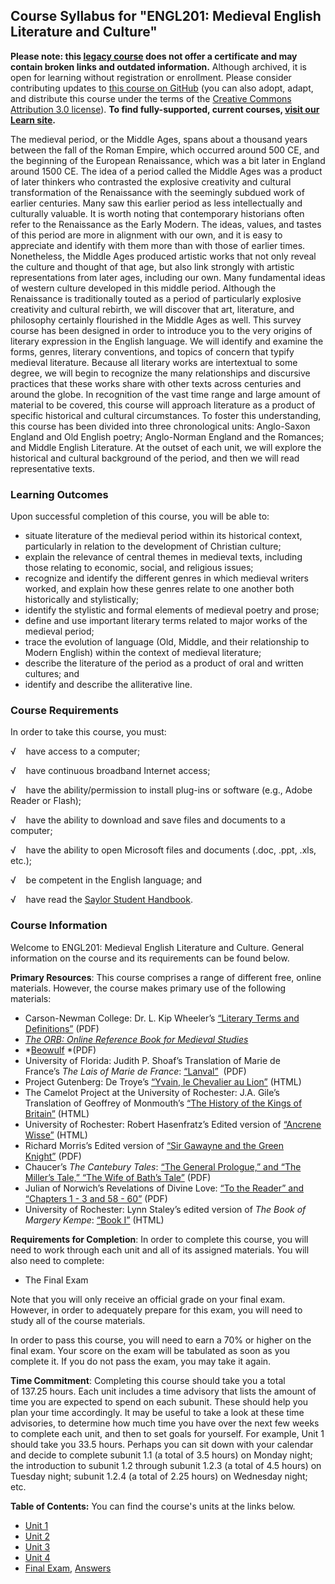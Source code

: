 Course Syllabus for "ENGL201: ­Medieval English Literature and Culture"
-----------------------------------------------------------------------

**Please note: this [legacy course](https://sayloracademy.zendesk.com/hc/en-us/articles/206089967) does not offer a certificate and may contain 
broken links and outdated information.** Although archived, it is open 
for learning without registration or enrollment. Please consider contributing 
updates to [this course on GitHub](https://github.com/saylordotorg/course_engl201) 
(you can also adopt, adapt, and distribute this course under the terms of 
the [Creative Commons Attribution 3.0 license](http://creativecommons.org/licenses/by/3.0/)). **To find fully-supported, current courses, [visit our 
Learn site](https://learn.saylor.org).**

The medieval period, or the Middle Ages, spans about a thousand years
between the fall of the Roman Empire, which occurred around 500 CE, and
the beginning of the European Renaissance, which was a bit later in
England around 1500 CE. The idea of a period called the Middle Ages was
a product of later thinkers who contrasted the explosive creativity and
cultural transformation of the Renaissance with the seemingly subdued
work of earlier centuries. Many saw this earlier period as less
intellectually and culturally valuable. It is worth noting that
contemporary historians often refer to the Renaissance as the Early
Modern. The ideas, values, and tastes of this period are more in
alignment with our own, and it is easy to appreciate and identify with
them more than with those of earlier times. Nonetheless, the Middle Ages
produced artistic works that not only reveal the culture and thought of
that age, but also link strongly with artistic representations from
later ages, including our own. Many fundamental ideas of western culture
developed in this middle period. Although the Renaissance is
traditionally touted as a period of particularly explosive creativity
and cultural rebirth, we will discover that art, literature, and
philosophy certainly flourished in the Middle Ages as well. This survey
course has been designed in order to introduce you to the very origins
of literary expression in the English language. We will identify and
examine the forms, genres, literary conventions, and topics of concern
that typify medieval literature. Because all literary works are
intertextual to some degree, we will begin to recognize the many
relationships and discursive practices that these works share with other
texts across centuries and around the globe. In recognition of the vast
time range and large amount of material to be covered, this course will
approach literature as a product of specific historical and cultural
circumstances. To foster this understanding, this course has been
divided into three chronological units: Anglo-Saxon England and Old
English poetry; Anglo-Norman England and the Romances; and Middle
English Literature. At the outset of each unit, we will explore the
historical and cultural background of the period, and then we will read
representative texts.

### Learning Outcomes

Upon successful completion of this course, you will be able to:  

-   situate literature of the medieval period within its historical
    context, particularly in relation to the development of Christian
    culture;
-   explain the relevance of central themes in medieval texts, including
    those relating to economic, social, and religious issues;
-   recognize and identify the different genres in which medieval
    writers worked, and explain how these genres relate to one another
    both historically and stylistically;
-   identify the stylistic and formal elements of medieval poetry and
    prose;
-   define and use important literary terms related to major works of
    the medieval period;
-   trace the evolution of language (Old, Middle, and their relationship
    to Modern English) within the context of medieval literature;
-   describe the literature of the period as a product of oral and
    written cultures; and
-   identify and describe the alliterative line.

### Course Requirements

In order to take this course, you must:

√    have access to a computer;

√    have continuous broadband Internet access;

√    have the ability/permission to install plug-ins or software (e.g.,
Adobe Reader or Flash);

√    have the ability to download and save files and documents to a
computer;

√    have the ability to open Microsoft files and documents (.doc, .ppt,
.xls, etc.);

√    be competent in the English language; and

√    have read the [Saylor Student
Handbook](https://resources.saylor.org/archived/wp-content/uploads/2012/05/Saylor-StudentHandbook.pdf).

### Course Information

Welcome to ENGL201: Medieval English Literature and Culture. General
information on the course and its requirements can be found below.  
  
 **Primary Resources**: This course comprises a range of different free,
online materials. However, the course makes primary use of the following
materials:

-   Carson-Newman College: Dr. L. Kip Wheeler’s [“Literary Terms and
    Definitions”](https://resources.saylor.org/archived/wp-content/uploads/2012/06/Literary-Terms-and-Definitons.pdf) (PDF)
-   *[The ORB: Online Reference Book for Medieval
    Studies](http://www.the-orb.net/encyclo.html)*
-   *[Beowulf](https://resources.saylor.org/archived/wp-content/uploads/2012/06/BEOWULF-Full-Text.pdf) *(PDF)
-   University of Florida: Judith P. Shoaf’s Translation of Marie de
    France’s *The Lais of Marie de
    France*: [“Lanval”](http://www.clas.ufl.edu/~jshoaf/Marie/)  (PDF)
-   Project Gutenberg: De Troye’s [“Yvain, le Chevalier au
    Lion”](https://resources.saylor.org/archived/wp-admin/post.php?post=122&action=edit&message=1#2H_4_0005) (HTML)
-   The Camelot Project at the University of Rochester: J.A. Gile’s
    Translation of Geoffrey of
    Monmouth’s [“](http://www.lib.rochester.edu/Camelot/geofhkb.htm)[The
    History of the Kings of
    Britain”](http://www.lib.rochester.edu/Camelot/geofhkb.htm) (HTML)
-   University of Rochester: Robert Hasenfratz’s Edited version
    of [“Ancrene
    Wisse”](http://www.lib.rochester.edu/camelot/teams/hasenfratz.htm) (HTML)
-   Richard Morris’s Edited version of [“Sir Gawayne and the Green
    Knight”](https://resources.saylor.org/archived/wp-content/uploads/2012/06/Sir-Gawayne-and-the-Green-Knight.pdf) (PDF)
-   Chaucer’s *The Cantebury Tales*: [“The General Prologue,” and “The
    Miller’s Tale,” “The Wife of Bath’s
    Tale”](https://resources.saylor.org/archived/wp-content/uploads/2012/06/THE-CANTERBURY-TALES-2.pdf) (PDF)
-   Julian of Norwich’s Revelations of Divine Love: [“To the Reader” and
    “Chapters 1 - 3 and 58 -
    60”](https://resources.saylor.org/archived/wp-content/uploads/2012/06/Revelations-of-divine-love.pdf) (PDF)
-   University of Rochester: Lynn Staley’s edited version of *The Book
    of Margery Kempe*: [“Book
    I”](http://www.lib.rochester.edu/camelot/teams/kemp1frm.htm) (HTML)

**Requirements for Completion**: In order to complete this course, you
will need to work through each unit and all of its assigned materials.
You will also need to complete:

-   The Final Exam

Note that you will only receive an official grade on your final exam.
However, in order to adequately prepare for this exam, you will need to
study all of the course materials.  
  
 In order to pass this course, you will need to earn a 70% or higher on
the final exam. Your score on the exam will be tabulated as soon as you
complete it. If you do not pass the exam, you may take it again.  
  
 **Time Commitment**: Completing this course should take you a total
of 137.25 hours. Each unit includes a time advisory that lists the
amount of time you are expected to spend on each subunit. These should
help you plan your time accordingly. It may be useful to take a look at
these time advisories, to determine how much time you have over the next
few weeks to complete each unit, and then to set goals for yourself. For
example, Unit 1 should take you 33.5 hours. Perhaps you can sit down
with your calendar and decide to complete subunit 1.1 (a total of 3.5
hours) on Monday night; the introduction to subunit 1.2 through subunit
1.2.3 (a total of 4.5 hours) on Tuesday night; subunit 1.2.4 (a total of
2.25 hours) on Wednesday night; etc.  
  
**Table of Contents:** You can find the course's units at the links below.

- [Unit 1](https://legacy.saylor.org/engl201/Unit01/)
- [Unit 2](https://legacy.saylor.org/engl201/Unit02/)
- [Unit 3](https://legacy.saylor.org/engl201/Unit03/)
- [Unit 4](https://legacy.saylor.org/engl201/Unit04/)
- [Final Exam](http://saylordotorg.github.io/LegacyExams/ENGL/ENGL201/ENGL201-FinalExam.html), [Answers](http://saylordotorg.github.io/LegacyExams/ENGL/ENGL201/ENGL201-FinalExam-Answers.html)
